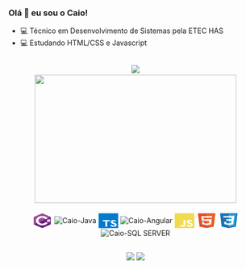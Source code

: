 ### Olá 👋 eu sou o Caio!

- 💻 Técnico em Desenvolvimento de Sistemas pela ETEC HAS
- 💻 Estudando HTML/CSS e Javascript

##

<div align="center">
 <img src="https://github-readme-stats.vercel.app/api?username=caio-de-souza-marinho&hide_rank=true&show_icons=true&count_private=true&title_color=000000&icon_color=000000"/>
</div>
 
<div align="center">

 <!-- <img src="https://github-readme-stats.vercel.app/api/top-langs/?username=caio-de-souza-marinho&layout=compact&langs_count=10&title_color=000000&icon_color=000000"/> -->
 

 <img width="400em" height="255em" src="https://github-readme-stats.vercel.app/api/wakatime?username=caiodesouzamarinho&layout=compact&langs_count=10&&title_color=000000"/>
 
</div>
  
<div align="center" style="display: inline_block"><br>
 <img align="center" alt="Caio-Csharp" height="30" width="40" src="https://raw.githubusercontent.com/devicons/devicon/master/icons/csharp/csharp-original.svg">
 <img align="center" alt="Caio-Java" height="30" width="40" src="https://cdn.jsdelivr.net/gh/devicons/devicon/icons/java/java-original.svg" />       
 <img align="center" alt="Caio-Ts" height="30" width="40" src="https://raw.githubusercontent.com/devicons/devicon/master/icons/typescript/typescript-plain.svg">
 <img align="center" alt="Caio-Angular" height="30" width="40" src="https://cdn.jsdelivr.net/gh/devicons/devicon/icons/angularjs/angularjs-original.svg" />
 <img align="center" alt="Caio-Js" height="30" width="40" src="https://raw.githubusercontent.com/devicons/devicon/master/icons/javascript/javascript-plain.svg">
 <img align="center" alt="Caio-HTML" height="30" width="40" src="https://raw.githubusercontent.com/devicons/devicon/master/icons/html5/html5-original.svg">
 <img align="center" alt="Caio-CSS" height="30" width="40" src="https://raw.githubusercontent.com/devicons/devicon/master/icons/css3/css3-original.svg">
 <img align="center" alt="Caio-SQL SERVER" height="30" width="40" src="https://camo.githubusercontent.com/920386c6e944d35decd4cee44dfe4e14f51c8fab38b32c881cccac058b79c501/68747470733a2f2f696d672e69636f6e73382e636f6d2f636f6c6f722f3438302f6d6963726f736f66742d73716c2d7365727665722e706e67" />        
</div>
  
  ##
    
<div align="center"> 
 <a href = "mailto:caiosouzamarinho@gmail.com"><img src="https://img.shields.io/badge/-Gmail-%23333?style=for-the-badge&logo=gmail&logoColor=white" target="_blank"></a>
 <a href="https://www.linkedin.com/in/caio-de-souza-marinho-9b3b8a233" target="_blank"><img src="https://img.shields.io/badge/-LinkedIn-%230077B5?style=for-the-badge&logo=linkedin&logoColor=white" target="_blank"></a>
   
<!--![Snake animation](https://github.com/caio-de-souza-marinho/caio-de-souza-marinho/blob/output/github-contribution-grid-snake.svg) 
</div>-->
